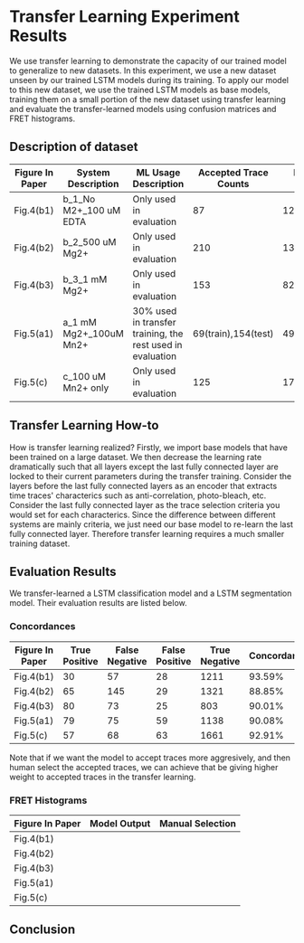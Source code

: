 # Transfer Learning Experiment Results
We use transfer learning to demonstrate the capacity of our trained model to generalize to new datasets. In this experiment, we use a new dataset unseen by our trained LSTM models during its training. To apply our model to this new dataset, we use the trained LSTM models as base models, training them on a small portion of the new dataset using transfer learning and evaluate the transfer-learned models using confusion matrices and FRET histograms.

## Description of dataset

| Figure In Paper | System Description | ML Usage Description | Accepted Trace Counts | Rejected Traces Counts |
| ----- | ------ | ------ |  ---- | ---- |
| Fig.4(b1) | b_1_No M2+_100 uM EDTA | Only used in evaluation | 87  | 1239 |
| Fig.4(b2) | b_2_500 uM Mg2+ | Only used in evaluation| 210 | 1350 |
| Fig.4(b3) | b_3_1 mM Mg2+ | Only used in evaluation| 153 | 828 |
| Fig.5(a1) | a_1 mM Mg2+_100uM Mn2+ | 30% used in transfer training, the rest used in evaluation | 69(train),154(test) | 490(train),1197(test)|
| Fig.5(c)  | c_100 uM Mn2+ only | Only used in evaluation|125 | 1724 |

## Transfer Learning How-to

How is transfer learning realized? Firstly, we import base models that have been trained on a large dataset. We then decrease the learning rate dramatically such that all layers except the last fully connected layer are locked to their current parameters during the transfer training. Consider the layers before the last fully connected layers as an encoder that extracts time traces' characterics such as anti-correlation, photo-bleach, etc. Consider the last fully connected layer as the trace selection criteria you would set for each characterics. Since the difference between different systems are mainly criteria, we just need our base model to re-learn the last fully connected layer. Therefore transfer learning requires a much smaller training dataset.

## Evaluation Results

We transfer-learned a LSTM classification model and a LSTM segmentation model. Their evaluation results are listed below.

### Concordances

| Figure In Paper | True Positive | False Negative | False Positive | True Negative |  Concordance | 
| --------------- | ------------- | --------------| -------------- | -------------- | ----------  |
| Fig.4(b1) |  30 | 57 | 28 | 1211 | 93.59% |
| Fig.4(b2) | 65 | 145 | 29 | 1321 |  88.85% |
| Fig.4(b3) | 80 | 73  | 25 | 803 |  90.01% |
| Fig.5(a1) | 79 | 75 | 59 | 1138 |  90.08% |
| Fig.5(c) | 57 | 68 | 63 | 1661 | 92.91% |

Note that if we want the model to accept traces more aggresively, and then human select the accepted traces, we can achieve that be giving higher weight to accepted traces in the transfer learning. 

### FRET Histograms

| Figure In Paper | Model Output | Manual Selection |
| --------------- | ------------ | ---------------- |
| Fig.4(b1) | | |
| Fig.4(b2) | | |
| Fig.4(b3) | | |
| Fig.5(a1) | | |
| Fig.5(c) | | |

## Conclusion








